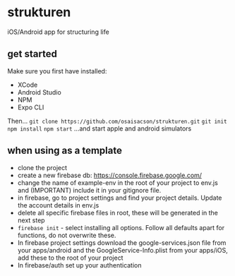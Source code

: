 # strukturen

iOS/Android app for structuring life

## get started

Make sure you first have installed:

- XCode
- Android Studio
- NPM
- Expo CLI

Then...
`git clone https://github.com/osaisacson/strukturen.git`
`git init`
`npm install`
`npm start`
...and start apple and android simulators

## when using as a template

- clone the project
- create a new firebase db: https://console.firebase.google.com/
- change the name of example-env in the root of your project to env.js and (IMPORTANT) include it in your gitignore file.
- in firebase, go to project settings and find your project details. Update the account details in env.js
- delete all specific firebase files in root, these will be generated in the next step
- `firebase init` - select installing all options. Follow all defaults apart for functions, do not overwrite these.
- In firebase project settings download the google-services.json file from your apps/android and the GoogleService-Info.plist from your apps/iOS, add these to the root of your project
- In firebase/auth set up your authentication
